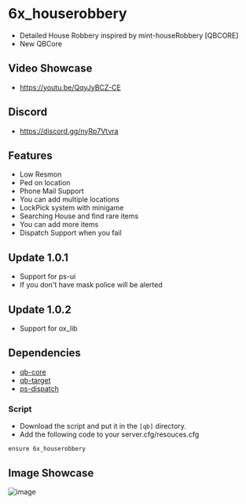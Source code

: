 # 6x_houserobbery
- Detailed House Robbery inspired by mint-houseRobbery [QBCORE]
- New QBCore

## Video Showcase
- https://youtu.be/QqyJyBCZ-CE
## Discord
- https://discord.gg/nyRp7Vtvra

## Features
- Low Resmon
- Ped on location
- Phone Mail Support
- You can add multiple locations
- LockPick system with minigame
- Searching House and find rare items
- You can add more items
- Dispatch Support when you fail

## Update 1.0.1
- Support for ps-ui
- If you don't have mask police will be alerted

## Update 1.0.2
- Support for ox_lib

## Dependencies
- [qb-core](https://github.com/qbcore-framework/qb-core)
- [qb-target](https://github.com/qbcore-framework/qb-target)
- [ps-dispatch](https://github.com/Project-Sloth/ps-dispatch)

### Script
- Download the script and put it in the `[qb]` directory.
- Add the following code to your server.cfg/resouces.cfg
```
ensure 6x_houserobbery
```

## Image Showcase
![image](https://cdn.discordapp.com/attachments/1078107124967690301/1078107125177389146/Screenshot_20230223_000047.png)
